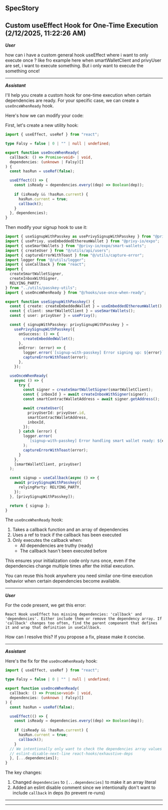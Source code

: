 ## SpecStory

## Custom useEffect Hook for One-Time Execution (2/12/2025, 11:22:26 AM)

_**User**_

how can i have a custom general hook useEffect where i want to only execute once ? like fro example here when smartWalletClient and privyUser are set, i want to execute something. But i only want to execute the something once!

---

_**Assistant**_

I'll help you create a custom hook for one-time execution when certain dependencies are ready. For your specific case, we can create a `useOnceWhenReady` hook.

Here's how we can modify your code:

First, let's create a new utility hook:

```typescript:@/hooks/use-once-when-ready.ts
import { useEffect, useRef } from "react";

type Falsy = false | 0 | "" | null | undefined;

export function useOnceWhenReady(
  callback: () => Promise<void> | void,
  dependencies: (unknown | Falsy)[]
) {
  const hasRun = useRef(false);

  useEffect(() => {
    const isReady = dependencies.every((dep) => Boolean(dep));
    
    if (isReady && !hasRun.current) {
      hasRun.current = true;
      callback();
    }
  }, dependencies);
}
```

Then modify your signup hook to use it:

```typescript:features/onboarding/hooks/use-signup-with-passkey.ts
import { useSignupWithPasskey as usePrivySignupWithPasskey } from "@privy-io/expo/passkey";
import { usePrivy, useEmbeddedEthereumWallet } from "@privy-io/expo";
import { useSmartWallets } from "@privy-io/expo/smart-wallets";
import { createUser } from "@/utils/api/users";
import { captureErrorWithToast } from "@/utils/capture-error";
import logger from "@/utils/logger";
import { useCallback } from "react";
import {
  createSmartWalletSigner,
  createInboxWithSigner,
  RELYING_PARTY,
} from "../utils/passkey-utils";
import { useOnceWhenReady } from "@/hooks/use-once-when-ready";

export function useSignupWithPasskey() {
  const { create: createEmbeddedWallet } = useEmbeddedEthereumWallet();
  const { client: smartWalletClient } = useSmartWallets();
  const { user: privyUser } = usePrivy();

  const { signupWithPasskey: privySignupWithPasskey } =
    usePrivySignupWithPasskey({
      onSuccess: () => {
        createEmbeddedWallet();
      },
      onError: (error) => {
        logger.error(`[signup-with-passkey] Error signing up: ${error}`);
        captureErrorWithToast(error);
      },
    });

  useOnceWhenReady(
    async () => {
      try {
        const signer = createSmartWalletSigner(smartWalletClient);
        const { inboxId } = await createInboxWithSigner(signer);
        const smartContractWalletAddress = await signer.getAddress();

        await createUser({
          privyUserId: privyUser.id,
          smartContractWalletAddress,
          inboxId,
        });
      } catch (error) {
        logger.error(
          `[signup-with-passkey] Error handling smart wallet ready: ${error}`
        );
        captureErrorWithToast(error);
      }
    },
    [smartWalletClient, privyUser]
  );

  const signup = useCallback(async () => {
    await privySignupWithPasskey({
      relyingParty: RELYING_PARTY,
    });
  }, [privySignupWithPasskey]);

  return { signup };
}
```

The `useOnceWhenReady` hook:
1. Takes a callback function and an array of dependencies
2. Uses a ref to track if the callback has been executed
3. Only executes the callback when:
   - All dependencies are truthy (ready)
   - The callback hasn't been executed before

This ensures your initialization code only runs once, even if the dependencies change multiple times after the initial execution.

You can reuse this hook anywhere you need similar one-time execution behavior when certain dependencies become available.

---

_**User**_

For the code present, we get this error:
```
React Hook useEffect has missing dependencies: 'callback' and 'dependencies'. Either include them or remove the dependency array. If 'callback' changes too often, find the parent component that defines it and wrap that definition in useCallback.
```
How can I resolve this? If you propose a fix, please make it concise.

---

_**Assistant**_

Here's the fix for the `useOnceWhenReady` hook:

```typescript:hooks/use-once-when-ready.ts
import { useEffect, useRef } from "react";

type Falsy = false | 0 | "" | null | undefined;

export function useOnceWhenReady(
  callback: () => Promise<void> | void,
  dependencies: (unknown | Falsy)[]
) {
  const hasRun = useRef(false);

  useEffect(() => {
    const isReady = dependencies.every((dep) => Boolean(dep));
    
    if (isReady && !hasRun.current) {
      hasRun.current = true;
      callback();
    }
  // We intentionally only want to check the dependencies array values
  // eslint-disable-next-line react-hooks/exhaustive-deps
  }, [...dependencies]);
}
```

The key changes:
1. Changed `dependencies` to `[...dependencies]` to make it an array literal
2. Added an eslint disable comment since we intentionally don't want to include `callback` in deps (to prevent re-runs)

---



---

